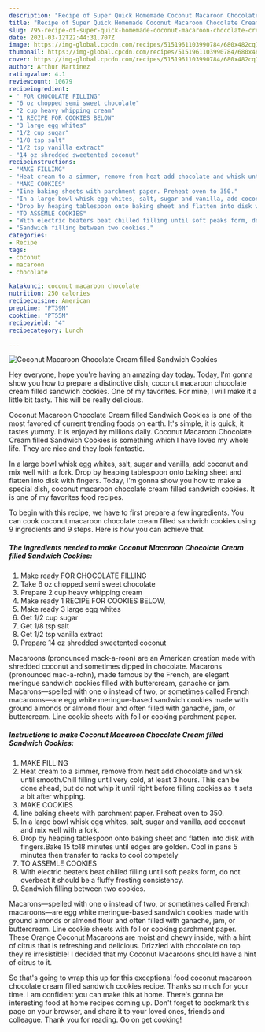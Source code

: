 ```yaml
---
description: "Recipe of Super Quick Homemade Coconut Macaroon Chocolate Cream filled Sandwich Cookies"
title: "Recipe of Super Quick Homemade Coconut Macaroon Chocolate Cream filled Sandwich Cookies"
slug: 795-recipe-of-super-quick-homemade-coconut-macaroon-chocolate-cream-filled-sandwich-cookies
date: 2021-03-12T22:44:31.707Z
image: https://img-global.cpcdn.com/recipes/5151961103990784/680x482cq70/coconut-macaroon-chocolate-cream-filled-sandwich-cookies-recipe-main-photo.jpg
thumbnail: https://img-global.cpcdn.com/recipes/5151961103990784/680x482cq70/coconut-macaroon-chocolate-cream-filled-sandwich-cookies-recipe-main-photo.jpg
cover: https://img-global.cpcdn.com/recipes/5151961103990784/680x482cq70/coconut-macaroon-chocolate-cream-filled-sandwich-cookies-recipe-main-photo.jpg
author: Arthur Martinez
ratingvalue: 4.1
reviewcount: 10679
recipeingredient:
- " FOR CHOCOLATE FILLING"
- "6 oz chopped semi sweet chocolate"
- "2 cup heavy whipping cream"
- "1 RECIPE FOR COOKIES BELOW"
- "3 large egg whites"
- "1/2 cup sugar"
- "1/8 tsp salt"
- "1/2 tsp vanilla extract"
- "14 oz shredded sweetented coconut"
recipeinstructions:
- "MAKE FILLING"
- "Heat cream to a simmer, remove from heat add chocolate and whisk until smooth.Chill filling until very cold, at least 3 hours. This can be done  ahead, but do not whip it until right before filling cookies as it sets a bit after whipping."
- "MAKE COOKIES"
- "Iine baking sheets with parchment paper. Preheat oven to 350."
- "In a large bowl whisk egg whites, salt, sugar and vanilla, add coconut and mix well with a fork."
- "Drop by heaping tablespoon onto baking sheet and flatten into disk with fingers.Bake 15 to18 minutes until edges are golden. Cool in pans 5 minutes then transfer to racks to cool competely"
- "TO ASSEMLE COOKIES"
- "With electric beaters beat chilled filling until soft peaks form, do not overbeat it should be a fluffy frosting consistency."
- "Sandwich filling between two cookies."
categories:
- Recipe
tags:
- coconut
- macaroon
- chocolate

katakunci: coconut macaroon chocolate 
nutrition: 250 calories
recipecuisine: American
preptime: "PT39M"
cooktime: "PT55M"
recipeyield: "4"
recipecategory: Lunch

---
```



![Coconut Macaroon Chocolate Cream filled Sandwich Cookies](https://img-global.cpcdn.com/recipes/5151961103990784/680x482cq70/coconut-macaroon-chocolate-cream-filled-sandwich-cookies-recipe-main-photo.jpg)

Hey everyone, hope you're having an amazing day today. Today, I'm gonna show you how to prepare a distinctive dish, coconut macaroon chocolate cream filled sandwich cookies. One of my favorites. For mine, I will make it a little bit tasty. This will be really delicious.

Coconut Macaroon Chocolate Cream filled Sandwich Cookies is one of the most favored of current trending foods on earth. It's simple, it is quick, it tastes yummy. It is enjoyed by millions daily. Coconut Macaroon Chocolate Cream filled Sandwich Cookies is something which I have loved my whole life. They are nice and they look fantastic.

In a large bowl whisk egg whites, salt, sugar and vanilla, add coconut and mix well with a fork. Drop by heaping tablespoon onto baking sheet and flatten into disk with fingers. Today, I&#39;m gonna show you how to make a special dish, coconut macaroon chocolate cream filled sandwich cookies. It is one of my favorites food recipes.


To begin with this recipe, we have to first prepare a few ingredients. You can cook coconut macaroon chocolate cream filled sandwich cookies using 9 ingredients and 9 steps. Here is how you can achieve that.

<!--inarticleads1-->

##### The ingredients needed to make Coconut Macaroon Chocolate Cream filled Sandwich Cookies:

1. Make ready  FOR CHOCOLATE FILLING
1. Take 6 oz chopped semi sweet chocolate
1. Prepare 2 cup heavy whipping cream
1. Make ready 1 RECIPE FOR COOKIES BELOW,
1. Make ready 3 large egg whites
1. Get 1/2 cup sugar
1. Get 1/8 tsp salt
1. Get 1/2 tsp vanilla extract
1. Prepare 14 oz shredded sweetented coconut


Macaroons (pronounced mack-a-roon) are an American creation made with shredded coconut and sometimes dipped in chocolate. Macarons (pronounced mac-a-rohn), made famous by the French, are elegant meringue sandwich cookies filled with buttercream, ganache or jam. Macarons—spelled with one o instead of two, or sometimes called French macaroons—are egg white meringue-based sandwich cookies made with ground almonds or almond flour and often filled with ganache, jam, or buttercream. Line cookie sheets with foil or cooking parchment paper. 

<!--inarticleads2-->

##### Instructions to make Coconut Macaroon Chocolate Cream filled Sandwich Cookies:

1. MAKE FILLING
1. Heat cream to a simmer, remove from heat add chocolate and whisk until smooth.Chill filling until very cold, at least 3 hours. This can be done  ahead, but do not whip it until right before filling cookies as it sets a bit after whipping.
1. MAKE COOKIES
1. Iine baking sheets with parchment paper. Preheat oven to 350.
1. In a large bowl whisk egg whites, salt, sugar and vanilla, add coconut and mix well with a fork.
1. Drop by heaping tablespoon onto baking sheet and flatten into disk with fingers.Bake 15 to18 minutes until edges are golden. Cool in pans 5 minutes then transfer to racks to cool competely
1. TO ASSEMLE COOKIES
1. With electric beaters beat chilled filling until soft peaks form, do not overbeat it should be a fluffy frosting consistency.
1. Sandwich filling between two cookies.


Macarons—spelled with one o instead of two, or sometimes called French macaroons—are egg white meringue-based sandwich cookies made with ground almonds or almond flour and often filled with ganache, jam, or buttercream. Line cookie sheets with foil or cooking parchment paper. These Orange Coconut Macaroons are moist and chewy inside, with a hint of citrus that is refreshing and delicious. Drizzled with chocolate on top they&#39;re irresistible! I decided that my Coconut Macaroons should have a hint of citrus to it. 

So that's going to wrap this up for this exceptional food coconut macaroon chocolate cream filled sandwich cookies recipe. Thanks so much for your time. I am confident you can make this at home. There's gonna be interesting food at home recipes coming up. Don't forget to bookmark this page on your browser, and share it to your loved ones, friends and colleague. Thank you for reading. Go on get cooking!
